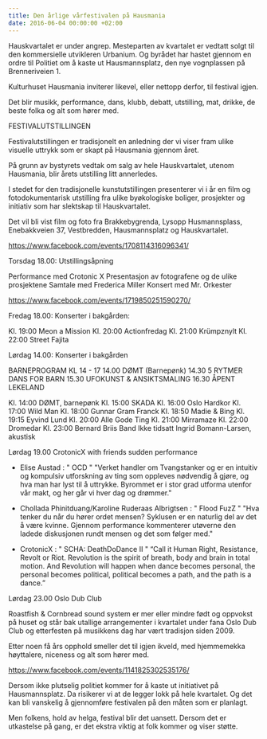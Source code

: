 ```yaml
---
title: Den årlige vårfestivalen på Hausmania
date: 2016-06-04 00:00:00 +02:00
---
```


Hauskvartalet er under angrep. Mesteparten av kvartalet er vedtatt solgt til den kommersielle utvikleren Urbanium. Og byrådet har hastet gjennom en ordre til Politiet om å kaste ut Hausmannsplatz, den nye vognplassen på Brenneriveien 1.

Kulturhuset Hausmania inviterer likevel, eller nettopp derfor, til festival igjen.

Det blir musikk, performance, dans, klubb, debatt, utstilling, mat, drikke, de beste folka og alt som hører med.


FESTIVALUTSTILLINGEN

Festivalutstillingen er tradisjonelt en anledning der vi viser fram ulike visuelle uttrykk som er skapt på Hausmania gjennom året.

På grunn av bystyrets vedtak om salg av hele Hauskvartalet, utenom Hausmania, blir årets utstilling litt annerledes.

I stedet for den tradisjonelle kunstutstillingen presenterer vi i år en film og fotodokumentarisk utstilling fra ulike byøkologiske boliger, prosjekter og initiativ som har slektskap til Hauskvartalet.

Det vil bli vist film og foto fra Brakkebygrenda, Lysopp Husmannsplass, Enebakkveien 37, Vestbredden, Hausmannsplatz og Hauskvartalet.

https://www.facebook.com/events/1708114316096341/

Torsdag 18.00: Utstillingsåpning

Performance med Crotonic X 
Presentasjon av fotografene og de ulike prosjektene 
Samtale med Frederica Miller 
Konsert med Mr. Orkester

https://www.facebook.com/events/1719850251590270/

Fredag 18.00:
Konserter i bakgården:

Kl. 19:00 Meon a Mission
Kl. 20:00 Actionfredag
Kl. 21:00 Krümpznylt
Kl. 22:00 Street Fajita

Lørdag 14.00:
Konserter i bakgården

BARNEPROGRAM KL 14 - 17
14.00  DØMT (Barnepønk)
14.30 5 RYTMER DANS FOR BARN
15.30 UFOKUNST & ANSIKTSMALING
16.30 ÅPENT LEKELAND


Kl. 14:00 DØMT, barnepønk
Kl. 15:00 SKADA
Kl. 16:00 Oslo Hardkor
Kl. 17:00 Wild Man
Kl. 18:00 Gunnar Gram Franck
Kl. 18:50 Madie & Bing
Kl. 19:15 Eyvind Lund
Kl. 20:00 Alle Gode Ting
Kl. 21:00 Mirramaze
Kl. 22:00 Dromedar
Kl. 23:00 Bernard Briis Band
Ikke tidsatt Ingrid Bomann-Larsen, akustisk 

Lørdag 19.00 
CrotonicX with friends sudden performance

- Elise Austad : " OCD "
"Verket handler om Tvangstanker og er en intuitiv og kompulsiv 
utforskning av ting som oppleves nødvendig å gjøre, og hva man har lyst til å uttrykke. 
Byrommet er i stor grad utforma utenfor vår makt, og her går vi hver dag og drømmer."

- Chollada Phinitduang/Karoline Ruderaas Albrigtsen : " Flood FuzZ "
"Hva tenker du når du hører ordet mensen? Syklusen er en naturlig del av det å være kvinne. 
Gjennom performance kommenterer utøverne den ladede diskusjonen rundt mensen og det som følger med."

- CrotonicX : " SCHA: DeathDoDance II "
“Call it Human Right, Resistance, Revolt or Riot. Revolution is the spirit of breath, body and brain in total motion. And Revolution will happen when dance becomes personal, the personal becomes political, political becomes a path, and the path is a dance.” 

Lørdag 23.00 
Oslo Dub Club

Roastfish & Cornbread sound system er mer eller mindre født og oppvokst på huset og står bak utallige arrangementer i kvartalet under fana Oslo Dub Club og etterfesten på musikkens dag har vært tradisjon siden 2009. 

Etter noen få års opphold smeller det til igjen ikveld, med hjemmemekka høyttalere, niceness og alt som hører med. 

https://www.facebook.com/events/1141825302535176/


Dersom ikke plutselig politiet kommer for å kaste ut initiativet på Hausmannsplatz. Da risikerer vi at de legger lokk på hele kvartalet. Og det kan bli vanskelig å gjennomføre festivalen på den måten som er planlagt. 

Men folkens, hold av helga, festival blir det uansett. Dersom det er utkastelse på gang, er det ekstra viktig at folk kommer og viser støtte.


